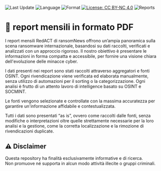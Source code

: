 ![Last Update](https://img.shields.io/badge/updated-April%202025-blue)
![Language](https://img.shields.io/badge/lang-Italiano-green)
![Format](https://img.shields.io/badge/format-PDF%20%7C%20Markdown-lightgrey)
[![License: CC BY-NC 4.0](https://img.shields.io/badge/License-CC%20BY--NC%204.0-lightgrey.svg)](https://creativecommons.org/licenses/by-nc/4.0/)
![Reports](https://img.shields.io/badge/Reports-0-red)




# 📰 report mensili in formato PDF

I report mensili RedACT di ransomNews offrono un’ampia panoramica sulla scena ransomware internazionale, basandosi su dati raccolti, verificati e analizzati con un approccio rigoroso.
Il nostro obiettivo è presentare le informazioni in forma compatta e accessibile, per fornire una visione chiara dell'evoluzione delle minacce cyber.

I dati presenti nei report sono stati raccolti attraverso aggregatori e fonti OSINT.
Ogni rivendicazione viene verificata ed elaborata manualmente, senza utilizzo di automazioni per il sorting o la categorizzazione.
Ogni analisi è frutto di un attento lavoro di intelligence basato su OSINT e SOCMINT.

Le fonti vengono selezionate e controllate con la massima accuratezza per garantire un'informazione affidabile e contestualizzata.

Tutti i dati sono presentati “as is”, ovvero come raccolti dalle fonti, senza modifiche o interpretazioni oltre quelle strettamente necessarie per la loro analisi e la gestione, come la corretta localizzazione e la rimozione di rivendicazioni duplicate.



## ⚠️ Disclaimer
Questa repository ha finalità esclusivamente informative e di ricerca.  
Non promuove né supporta in alcun modo attività illecite o gruppi criminali.
